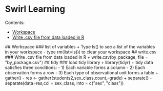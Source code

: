 # Swirl Learning

Contents:

- [Workspace](#Workspace)
- [Write .csv file from data loaded in R](#write.csv)

<a name="Workspace"/>
## Workspace
### list of variables
+ Type ls() to see a list of the variables in your workspace
  - type rm(list=ls()) to clear your workspace
 

<a name="write.csv"/>
## write.csv
### Write .csv file from data loaded in R
+ write.csv(by_package, file = "by_package.csv")



<a name="tidy"/>
## tidy
### load tidy library
+ library(tidyr)
+ tidy data satisfies three conditions:
  - 1) Each variable forms a column
  - 2) Each observation forms a row
  - 3) Each type of observational unit forms a table
+ gather()
  - res <- gather(students2,sex_class,count,-grade)
+ separate()
  - separate(data=res,col = sex_class, into = c("sex", "class"))
